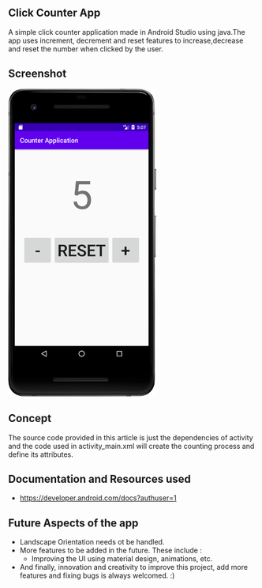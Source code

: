 ## Click Counter App
A simple click counter application made in Android Studio using java.The app uses increment, decrement and reset features to increase,decrease and reset the number when clicked by the user.

## Screenshot

<img src="./img/demo.png" width="300" />

## Concept 

The source code provided in this article is just the dependencies of activity and the code used in activity_main.xml will create the counting process and define its attributes.

## Documentation and Resources used

- https://developer.android.com/docs?authuser=1

## Future Aspects of the app

- Landscape Orientation needs ot be handled.
- More features to be added in the future. These include :
  - Improving the UI using material design, animations, etc.
- And finally, innovation and creativity to improve this project, add more features and fixing bugs is always welcomed. :)
